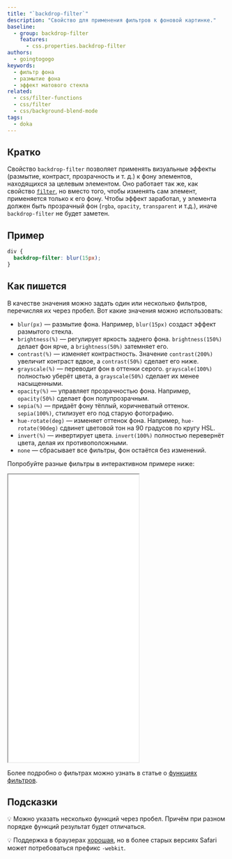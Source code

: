 ```yaml
---
title: "`backdrop-filter`"
description: "Свойство для применения фильтров к фоновой картинке."
baseline:
  - group: backdrop-filter
    features:
      - css.properties.backdrop-filter
authors:
  - goingtogogo
keywords:
  - фильтр фона
  - размытие фона
  - эффект матового стекла
related:
  - css/filter-functions
  - css/filter
  - css/background-blend-mode
tags:
  - doka
---
```


## Кратко

Свойство `backdrop-filter` позволяет применять визуальные эффекты (размытие, контраст, прозрачность и т. д.) к фону элементов, находящихся за целевым элементом. Оно работает так же, как свойство [`filter`](/css/filter/), но вместо того, чтобы изменять сам элемент, применяется только к его фону. Чтобы эффект заработал, у элемента должен быть прозрачный фон (`rgba`, `opacity`, `transparent` и т.д.), иначе `backdrop-filter` не будет заметен.

## Пример

```css
div {
  backdrop-filter: blur(15px);
}
```

## Как пишется

В качестве значения можно задать один или несколько фильтров, перечисляя их через пробел. Вот какие значения можно использовать:

- `blur(px)` — размытие фона. Например, `blur(15px)` создаст эффект размытого стекла.
- `brightness(%)` — регулирует яркость заднего фона. `brightness(150%)` делает фон ярче, а `brightness(50%)` затемняет его.
- `contrast(%)` — изменяет контрастность. Значение `contrast(200%)` увеличит контраст вдвое, а `contrast(50%)` сделает его ниже.
- `grayscale(%)` — переводит фон в оттенки серого. `grayscale(100%)` полностью уберёт цвета, а `grayscale(50%)` сделает их менее насыщенными.
- `opacity(%)` — управляет прозрачностью фона. Например, `opacity(50%)` сделает фон полупрозрачным.
- `sepia(%)` — придаёт фону тёплый, коричневатый оттенок. `sepia(100%)`, стилизует его под старую фотографию.
- `hue-rotate(deg)` — изменяет оттенок фона. Например, `hue-rotate(90deg)` сдвинет цветовой тон на 90 градусов по кругу HSL.
- `invert(%)` — инвертирует цвета. `invert(100%)` полностью перевернёт цвета, делая их противоположными.
- `none` — сбрасывает все фильтры, фон остаётся без изменений.

Попробуйте разные фильтры в интерактивном примере ниже:

<iframe title="Песочница" src="demos/playground/" height="660"></iframe>

Более подробно о фильтрах можно узнать в статье о [функциях фильтров](/css/filter-functions/).

## Подсказки

💡 Можно указать несколько функций через пробел. Причём при разном порядке функций результат будет отличаться.

💡 Поддержка в браузерах [хорошая](https://caniuse.com/?search=backdrop-filter), но в более старых версиях Safari может потребоваться префикс `-webkit`.
